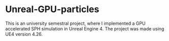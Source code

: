 # Unreal-GPU-particles

This is an university semestral project, where I implemented a GPU accelerated SPH simulation in Unreal Engine 4.
The project was made using UE4 version 4.26. 
